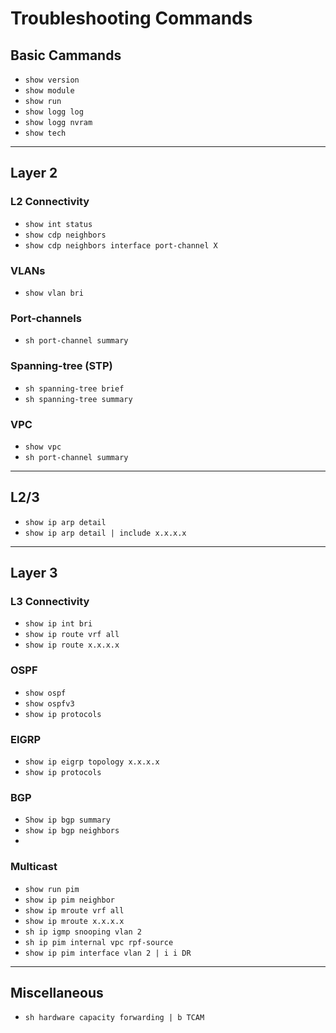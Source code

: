 # Troubleshooting Commands
## Basic Cammands
- `show version`
- `show module`
- `show run`
- `show logg log`
- `show logg nvram`
- `show tech`

----
## Layer 2

### L2 Connectivity
- `show int status`
- `show cdp neighbors`
- `show cdp neighbors interface port-channel X`

### VLANs
- `show vlan bri`

### Port-channels
- `sh port-channel summary`

### Spanning-tree (STP)
- `sh spanning-tree brief`
- `sh spanning-tree summary `

### VPC
- `show vpc`
- `sh port-channel summary`
----
## L2/3
- `show ip arp detail`
- `show ip arp detail | include x.x.x.x`
----
## Layer 3
### L3 Connectivity
- `show ip int bri`
- `show ip route vrf all`
- `show ip route x.x.x.x`



### OSPF
- `show ospf`
- `show ospfv3`
- `show ip protocols`

### EIGRP
- `show ip eigrp topology x.x.x.x`
- `show ip protocols`

### BGP
- `Show ip bgp summary`
- `show ip bgp neighbors`
- 

### Multicast
- `show run pim`
- `show ip pim neighbor`
- `show ip mroute vrf all`
- `show ip mroute x.x.x.x`
- `sh ip igmp snooping vlan 2`
- `sh ip pim internal vpc rpf-source `
- `show ip pim interface vlan 2 | i i DR`
----
## Miscellaneous
- `sh hardware capacity forwarding | b TCAM`


